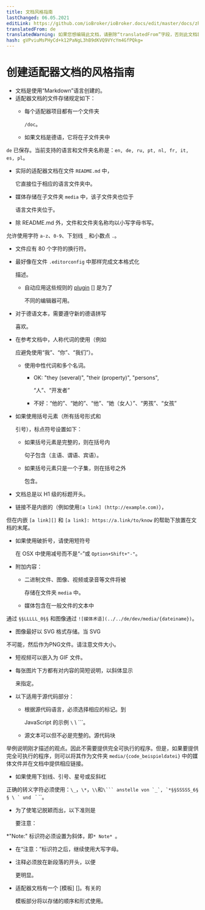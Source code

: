 ```yaml
---
title: 文档风格指南
lastChanged: 06.05.2021
editLink: https://github.com/ioBroker/ioBroker.docs/edit/master/docs/zh-cn/dev/adapterdocstyleguide.md
translatedFrom: de
translatedWarning: 如果您想编辑此文档，请删除“translatedFrom”字段，否则此文档将再次自动翻译
hash: gVPviuMsPHyCd+k12PaNgL3hB9dKVQ9VYcYm4GfPQkg=
---
```

# 创建适配器文档的风格指南
* 文档是使用“Markdown”语言创建的。
* 适配器文档的文件存储规定如下：
  * 每个适配器项目都有一个文件夹

    `/doc`。

  * 如果文档是德语，它将在子文件夹中

`de` 已保存。当前支持的语言和文件夹名称是：`en, de, ru, pt, nl, fr, it, es, pl`。

  * 实际的适配器文档在文件 `README.md` 中，

    它直接位于相应的语言文件夹中。

  * 媒体存储在子文件夹 `media` 中，该子文件夹也位于

    语言文件夹位于。

  * 除 README.md 外，文件和文件夹名称均以小写字母书写。

允许使用字符 `a-z`、`0-9`、下划线 `_` 和小数点 `.`。

* 文件应有 80 个字符的换行符。
* 最好像在文件 `.editorconfig` 中那样完成文本格式化

  描述。

  * 自动应用这些规则的 [plugin] [] 是为了

    不同的编辑器可用。

* 对于德语文本，需要遵守新的德语拼写

  喜欢。

* 在参考文档中，人称代词的使用（例如

  应避免使用“我”、“你”、“我们”）。

  * 使用中性代词和多个名词。
    * OK: "they (several)", "their (property)", "persons",

      “人”、“开发者”

    * 不好：“他的”、“她的”、“他”、“她（女人）”、“男孩”、“女孩”
* 如果使用括号元素（所有括号形式和

  引号），标点符号设置如下：

  * 如果括号元素是完整的，则在括号内

    句子包含（主语、谓语、宾语）。

  * 如果括号元素只是一个子集，则在括号之外

    包含。

* 文档总是以 H1 级的标题开头。
* 链接不是内嵌的（例如使用`[a link] (http://example.com)`），

但在内嵌 `[a link][]` 和 `[a link]: https://a.link/to/know` 的帮助下放置在文档的末尾。

* 如果使用破折号，请使用短符号

  在 OSX 中使用减号而不是“-”或 `Option+Shift+"-"`。

* 附加内容：
  * 二进制文件、图像、视频或录音等文件将被

    存储在文件夹 `media` 中。

  * 媒体包含在一般文件的文本中

通过 `§§LLLLL_0§§` 和图像通过 `![媒体术语](../../de/dev/media/{dateiname})`。

  * 图像最好以 SVG 格式存储。当 SVG

不可能，然后作为PNG文件。请注意文件大小。

  * 短视频可以嵌入为 GIF 文件。
  * 每张图片下方都有对内容的简短说明，以斜体显示

    来指定。

* 以下适用于源代码部分：
  * 根据源代码语言，必须选择相应的标记。到

    JavaScript 的示例 `\` \ `\``。

  * 源文本可以但不必是完整的。源代码块

举例说明刚才描述的观点。因此不需要提供完全可执行的程序。但是，如果要提供完全可执行的程序，则可以将其作为文件夹 `media/{code_beispieldatei}` 中的媒体文件并在文档中提供相应链接。

* 如果使用下划线、引号、星号或反斜杠

正确的转义字符必须使用：`\_`，`\*`，`\\`和``\``` anstelle von `_`, `*§§SSSSS_6§ § \ ` und `` ` ``。

* 为了使笔记脱颖而出，以下准则是

  要注意：

 *"Note:" 标识符必须设置为斜体，即`* Note* `。
  * 在“注意：”标识符之后，继续使用大写字母。
  * 注释必须放在新段落的开头，以便

    更明显。

* 适配器文档有一个 [模板] []。有关的

  模板部分将以存储的顺序和形式使用。

[Plugin]: http://editorconfig.org/#download

[Vorlage]: dev/adaptertemplate
